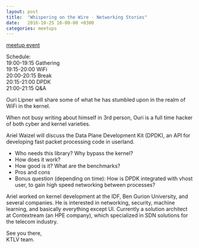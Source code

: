 ```yaml
---
layout: post
title:  "Whispering on the Wire - Networking Stories"
date:   2016-10-25 16-00-00 +0300
categories: meetups
---
```

[meetup event](https://www.meetup.com/Tel-Aviv-Yafo-Linux-Kernel-Meetup/events/234624265/)

Schedule:  
19:00-19:15 Gathering  
19:15-20:00 WiFi  
20:00-20:15 Break  
20:15-21:00 DPDK  
21:00-21:15 Q&amp;A

  
Ouri Lipner will share some of what he has stumbled upon in the realm of WiFi
in the kernel.

  
When not busy writing about himself in 3rd person, Ouri is a full time hacker
of both cyber and kernel varieties.

  
Ariel Waizel will discuss the Data Plane Development Kit (DPDK), an API for
developing fast packet processing code in userland.

  
* Who needs this library? Why bypass the kernel?  
* How does it work?  
* How good is it? What are the benchmarks?  
* Pros and cons  
* Bonus question (depending on time): How is DPDK integrated with vhost user, to gain high speed networking between processes?

  
Ariel worked on kernel development at the IDF, Ben Gurion University, and
several companies. He is interested in networking, security, machine learning,
and basically everything except UI. Currently a solution architect at
Contextream (an HPE company), which specialized in SDN solutions for the
telecom industry.

See you there,  
KTLV team.

